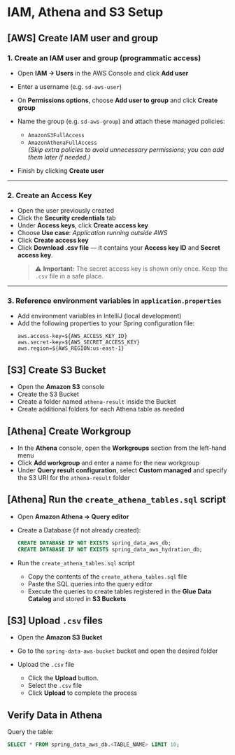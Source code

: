 # IAM, Athena and S3 Setup

## [AWS] Create IAM user and group

### 1. Create an IAM user and group (programmatic access)

- Open **IAM → Users** in the AWS Console and click **Add user**
- Enter a username (e.g. `sd-aws-user`)
- On **Permissions options**, choose **Add user to group** and click **Create group**
- Name the group (e.g. `sd-aws-group`) and attach these managed policies:

  - `AmazonS3FullAccess`
  - `AmazonAthenaFullAccess`  
    _(Skip extra policies to avoid unnecessary permissions; you can add them later if needed.)_

- Finish by clicking **Create user**

---

### 2. Create an Access Key

- Open the user previously created
- Click the **Security credentials** tab
- Under **Access keys**, click **Create access key**
- Choose **Use case**: _Application running outside AWS_
- Click **Create access key**
- Click **Download .csv file** — it contains your **Access key ID** and **Secret access key**.
  > ⚠️ **Important:** The secret access key is shown only once. Keep the `.csv` file in a safe place.

---

### 3. Reference environment variables in `application.properties`

- Add environment variables in IntelliJ (local development)
- Add the following properties to your Spring configuration file:
  ```properties
  aws.access-key=${AWS_ACCESS_KEY_ID}
  aws.secret-key=${AWS_SECRET_ACCESS_KEY}
  aws.region=${AWS_REGION:us-east-1}
  ```

## [S3] Create S3 Bucket

- Open the **Amazon S3** console
- Create the S3 Bucket
- Create a folder named `athena-result` inside the Bucket
- Create additional folders for each Athena table as needed

## [Athena] Create Workgroup

- In the **Athena** console, open the **Workgroups** section from the left-hand menu
- Click **Add workgroup** and enter a name for the new workgroup
- Under **Query result configuration**, select **Custom managed** and specify the S3 URI for the `athena-result` folder

## [Athena] Run the `create_athena_tables.sql` script

- Open **Amazon Athena → Query editor**
- Create a Database (if not already created):

  ```sql
  CREATE DATABASE IF NOT EXISTS spring_data_aws_db;
  CREATE DATABASE IF NOT EXISTS spring_data_aws_hydration_db;
  ```

- Run the `create_athena_tables.sql` script
  - Copy the contents of the `create_athena_tables.sql` file
  - Paste the SQL queries into the query editor
  - Execute the queries to create tables registered in the **Glue Data Catalog** and stored in **S3 Buckets**

## [S3] Upload `.csv` files

- Open the **Amazon S3 Bucket**

- Go to the `spring-data-aws-bucket` bucket and open the desired folder

- Upload the `.csv` file
  - Click the **Upload** button.
  - Select the `.csv` file
  - Click **Upload** to complete the process

## Verify Data in Athena

Query the table:

```sql
SELECT * FROM spring_data_aws_db.<TABLE_NAME> LIMIT 10;
```

